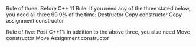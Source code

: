 Rule of three: 
    Before C++ 11
    Rule: If you need any of the three stated below, you need all three 99.9% of the time: 
        Destructor 
        Copy constructor 
        Copy assignment constructor 


Rule of five: 
    Post C++11: 
        In addition to the above three, you also need 
            Move constructor 
            Move Assignment constructor 

